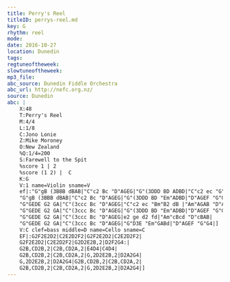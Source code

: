 ```yaml
---
title: Perry's Reel
titleID: perrys-reel.md
key: G
rhythm: reel 
mode:
date: 2016-10-27
location: Dunedin
tags:
regtuneoftheweek:
slowtuneoftheweek:
mp3_file:
abc_source: Dunedin Fiddle Orchestra
abc_url: http://nefc.org.nz/
source: Dunedin
abc: |
    X:48
    T:Perry's Reel
    M:4/4
    L:1/8
    C:Jono Lonie
    Z:Mike Moroney
    O:New Zealand
    %Q:1/4=200
    S:Farewell to the Spit
    %score 1 | 2
    %score (1 2) |  C
    K:G
    V:1 name=Violin sname=V
    ef|:"G"gB (3BBB dBAB|"C"c2 Bc "D"AGEG|"G"(3DDD BD ADBD|"C"c2 ec "G"Bc"D"Af|
    "G"gB (3BBB dBAB|"C"c2 Bc "D"AGEG|"G"(3DDD BD "Em"ADBD|"D"AGEF "G"G3 G:|
    "G"GEDE G2 GA|"C"(3ccc Bc "D"AGEG|"C"c2 ec "Bm"B2 dB |"Am"AGAB "D"AGEF |
    "G"GEDE G2 GA|"C"(3ccc Bc "D"AGEG|"G"(3DDD BD "Em"ADBD|"D"AGEF "G"G4|
    "G"GEDE G2 GA|"C"(3ccc Bc "D"AGEG|e2 ge d2 fd|"Am"cBcd "D"cBAB|
    "G"GEDE G2 GA|"C"(3ccc Bc "D"AGEG|"G"D3E "Em"GABd|"D"AGEF "G"G4|]
    V:C clef=bass middle=D name=Cello sname=C
    EF|:G2F2E2D2|C2E2D2F2|G2F2E2D2|C2E2D2F2|
    G2F2E2D2|C2E2D2F2|G2D2E2B,2|D2F2G4:|
    G2B,CD2B,2|C2B,CD2A,2|E4D4|C4D4|
    G2B,CD2B,2|C2B,CD2A,2|G,2D2E2B,2|D2A2G4|
    G,2D2E2B,2|D2A2G4|G2B,CD2B,2|C2B,CD2A,2|
    G2B,CD2B,2|C2B,CD2A,2|G,2D2E2B,2|D2A2G4|]
---
```

